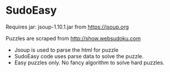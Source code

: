 # SudoEasy
Requires jar: jsoup-1.10.1.jar
from https://jsoup.org

Puzzles are scraped from http://show.websudoku.com
- Jsoup is used to parse the html for puzzle
- SudoEasy code uses parse data to solve the puzzle.
- Easy puzzles only.  No fancy algorithm to solve hard puzzles.
